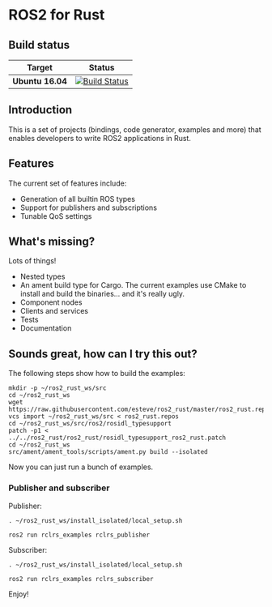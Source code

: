 ROS2 for Rust
=============

Build status
------------

| Target | Status |
|----------|--------|
| **Ubuntu 16.04** | [![Build Status](https://dev.azure.com/ros2-rust/ros2-rust/_apis/build/status/ros2-rust.ros2_rust?branchName=master)](https://dev.azure.com/ros2-rust/ros2-rust/_build/latest?definitionId=1&branchName=master) |

Introduction
------------

This is a set of projects (bindings, code generator, examples and more) that enables developers to write ROS2
applications in Rust.

Features
--------

The current set of features include:
- Generation of all builtin ROS types
- Support for publishers and subscriptions
- Tunable QoS settings

What's missing?
---------------

Lots of things!
- Nested types
- An ament build type for Cargo. The current examples use CMake to install and build the binaries... and it's really ugly.
- Component nodes
- Clients and services
- Tests
- Documentation

Sounds great, how can I try this out?
-------------------------------------

The following steps show how to build the examples:

```
mkdir -p ~/ros2_rust_ws/src
cd ~/ros2_rust_ws
wget https://raw.githubusercontent.com/esteve/ros2_rust/master/ros2_rust.repos
vcs import ~/ros2_rust_ws/src < ros2_rust.repos
cd ~/ros2_rust_ws/src/ros2/rosidl_typesupport
patch -p1 < ../../ros2_rust/ros2_rust/rosidl_typesupport_ros2_rust.patch
cd ~/ros2_rust_ws
src/ament/ament_tools/scripts/ament.py build --isolated
```

Now you can just run a bunch of examples.

### Publisher and subscriber

Publisher:

```
. ~/ros2_rust_ws/install_isolated/local_setup.sh

ros2 run rclrs_examples rclrs_publisher
```

Subscriber:

```
. ~/ros2_rust_ws/install_isolated/local_setup.sh

ros2 run rclrs_examples rclrs_subscriber
```

Enjoy!
